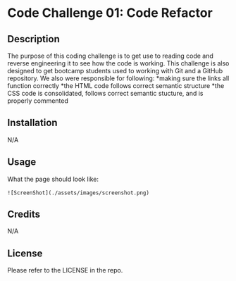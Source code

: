 # Code Challenge 01: Code Refactor

## Description

The purpose of this coding challenge is to get use to reading code and reverse engineering it to see how the code is working. This challenge is also designed to get bootcamp students used to working with Git and a GitHub repository. We also were responsible for following:
    *making sure the links all function correctly
    *the HTML code follows correct semantic structure
    *the CSS code is consolidated, follows correct semantic stucture, and is properly commented

## Installation

N/A

## Usage

What the page should look like:

    ![ScreenShot](./assets/images/screenshot.png)

## Credits

N/A

## License

Please refer to the LICENSE in the repo.